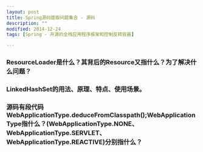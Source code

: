 ```yaml
---
layout: post
title: Spring源码提取问题集合 - 源码
description: ""
modified: 2014-12-24
tags: [Spring - 开源的全栈应用程序框架和控制反转容器]

---
```


### ResourceLoader是什么？其背后的Resource又指什么？为了解决什么问题？

### LinkedHashSet的用法、原理、特点、使用场景。

### 源码有段代码WebApplicationType.deduceFromClasspath();WebApplicationType指什么？(WebApplicationType.NONE、WebApplicationType.SERVLET、WebApplicationType.REACTIVE)分别指什么？







